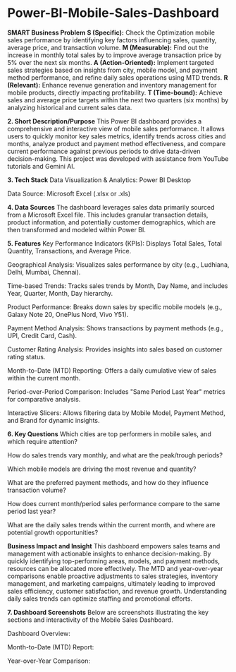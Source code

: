 # Power-BI-Mobile-Sales-Dashboard

**SMART Business Problem**
**S (Specific):** Check the Optimization mobile sales performance by identifying key factors influencing sales, quantity, average price, and transaction volume.
**M (Measurable):** Find out the increase in monthly total sales by to improve average transaction price by 5% over the next six months.
**A (Action-Oriented):** Implement targeted sales strategies based on insights from city, mobile model, and payment method performance, and refine daily sales operations using MTD trends.
**R (Relevant):** Enhance revenue generation and inventory management for mobile products, directly impacting profitability.
**T (Time-bound):** Achieve sales and average price targets within the next two quarters (six months) by analyzing historical and current sales data.

**2. Short Description/Purpose**
This Power BI dashboard provides a comprehensive and interactive view of mobile sales performance. It allows users to quickly monitor key sales metrics, identify trends across cities and months, analyze product and payment method effectiveness, and compare current performance against previous periods to drive data-driven decision-making. This project was developed with assistance from YouTube tutorials and Gemini AI.

**3. Tech Stack**
Data Visualization & Analytics: Power BI Desktop

Data Source: Microsoft Excel (.xlsx or .xls)

**4. Data Sources**
The dashboard leverages sales data primarily sourced from a Microsoft Excel file. This includes granular transaction details, product information, and potentially customer demographics, which are then transformed and modeled within Power BI.

**5. Features**
Key Performance Indicators (KPIs): Displays Total Sales, Total Quantity, Transactions, and Average Price.

Geographical Analysis: Visualizes sales performance by city (e.g., Ludhiana, Delhi, Mumbai, Chennai).

Time-based Trends: Tracks sales trends by Month, Day Name, and includes Year, Quarter, Month, Day hierarchy.

Product Performance: Breaks down sales by specific mobile models (e.g., Galaxy Note 20, OnePlus Nord, Vivo Y51).

Payment Method Analysis: Shows transactions by payment methods (e.g., UPI, Credit Card, Cash).

Customer Rating Analysis: Provides insights into sales based on customer rating status.

Month-to-Date (MTD) Reporting: Offers a daily cumulative view of sales within the current month.

Period-over-Period Comparison: Includes "Same Period Last Year" metrics for comparative analysis.

Interactive Slicers: Allows filtering data by Mobile Model, Payment Method, and Brand for dynamic insights.

**6. Key Questions**
Which cities are top performers in mobile sales, and which require attention?

How do sales trends vary monthly, and what are the peak/trough periods?

Which mobile models are driving the most revenue and quantity?

What are the preferred payment methods, and how do they influence transaction volume?

How does current month/period sales performance compare to the same period last year?

What are the daily sales trends within the current month, and where are potential growth opportunities?

**Business Impact and Insight**
This dashboard empowers sales teams and management with actionable insights to enhance decision-making. By quickly identifying top-performing areas, models, and payment methods, resources can be allocated more effectively. The MTD and year-over-year comparisons enable proactive adjustments to sales strategies, inventory management, and marketing campaigns, ultimately leading to improved sales efficiency, customer satisfaction, and revenue growth. Understanding daily sales trends can optimize staffing and promotional efforts.

**7. Dashboard Screenshots**
Below are screenshots illustrating the key sections and interactivity of the Mobile Sales Dashboard.

Dashboard Overview:

Month-to-Date (MTD) Report:

Year-over-Year Comparison:

